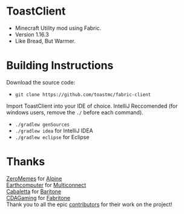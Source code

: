 # ToastClient
 
 - Minecraft Utility mod using Fabric.
 - Version 1.16.3
 - Like Bread, But Warmer.
 
 # Building Instructions
 
Download the source code:
 - `git clone https://github.com/toastmc/fabric-client`

Import ToastClient into your IDE of choice. IntelliJ Reccomended (for windows users, remove the `./` before each command).
- `./gradlew genSources`
- `./gradlew idea` for IntelliJ IDEA
- `./gradlew eclipse` for Eclipse

# Thanks
[ZeroMemes](https://github.com/ZeroMemes) for [Alpine](https://github.com/ZeroMemes/Alpine)  
[Earthcomputer](https://github.com/Earthcomputer) for [Multiconnect](https://github.com/Earthcomputer/multiconnect)  
[Cabaletta](https://github.com/cabaletta) for [Baritone](https://github.com/cabaletta/baritone)  
[CDAGaming](https://gitlab.com/CDAGaming) for [Fabritone](https://gitlab.com/CDAGaming/fabritone)  
Thank you to all the epic [contributors](https://github.com/RemainingToast/ToastClient/graphs/contributors) for their work on the project!
